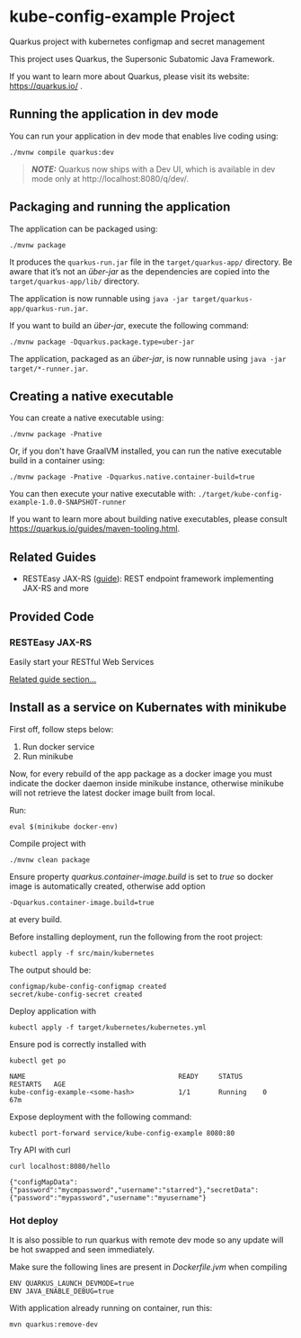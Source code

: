 # kube-config-example Project
Quarkus project with kubernetes configmap and secret management

This project uses Quarkus, the Supersonic Subatomic Java Framework.

If you want to learn more about Quarkus, please visit its website: https://quarkus.io/ .

## Running the application in dev mode

You can run your application in dev mode that enables live coding using:
```shell script
./mvnw compile quarkus:dev
```

> **_NOTE:_**  Quarkus now ships with a Dev UI, which is available in dev mode only at http://localhost:8080/q/dev/.

## Packaging and running the application

The application can be packaged using:
```shell script
./mvnw package
```
It produces the `quarkus-run.jar` file in the `target/quarkus-app/` directory.
Be aware that it’s not an _über-jar_ as the dependencies are copied into the `target/quarkus-app/lib/` directory.

The application is now runnable using `java -jar target/quarkus-app/quarkus-run.jar`.

If you want to build an _über-jar_, execute the following command:
```shell script
./mvnw package -Dquarkus.package.type=uber-jar
```

The application, packaged as an _über-jar_, is now runnable using `java -jar target/*-runner.jar`.

## Creating a native executable

You can create a native executable using: 
```shell script
./mvnw package -Pnative
```

Or, if you don't have GraalVM installed, you can run the native executable build in a container using: 
```shell script
./mvnw package -Pnative -Dquarkus.native.container-build=true
```

You can then execute your native executable with: `./target/kube-config-example-1.0.0-SNAPSHOT-runner`

If you want to learn more about building native executables, please consult https://quarkus.io/guides/maven-tooling.html.

## Related Guides

- RESTEasy JAX-RS ([guide](https://quarkus.io/guides/rest-json)): REST endpoint framework implementing JAX-RS and more

## Provided Code

### RESTEasy JAX-RS

Easily start your RESTful Web Services

[Related guide section...](https://quarkus.io/guides/getting-started#the-jax-rs-resources)

## Install as a service on Kubernates with minikube

First off, follow steps below:

1. Run docker service
2. Run minikube

Now, for every rebuild of the app package as a docker image you must indicate the docker daemon inside minikube instance, otherwise minikube will not retrieve the latest docker image built from local.

Run:

```shell script
eval $(minikube docker-env)
```

Compile project with

```shell script
./mvnw clean package
```

Ensure property *quarkus.container-image.build* is set to *true* so docker image is automatically created, otherwise add option
```shell script
-Dquarkus.container-image.build=true
```
at every build.

Before installing deployment, run the following from the root project:
```shell script
kubectl apply -f src/main/kubernetes
```

The output should be:
```shell script
configmap/kube-config-configmap created
secret/kube-config-secret created
```

Deploy application with
```shell script
kubectl apply -f target/kubernetes/kubernetes.yml
```

Ensure pod is correctly installed with

```shell script
kubectl get po

NAME                                      READY     STATUS     RESTARTS   AGE
kube-config-example-<some-hash>           1/1       Running    0          67m
```

Expose deployment with the following command:

```shell script
kubectl port-forward service/kube-config-example 8080:80
```

Try API with curl

```shell script
curl localhost:8080/hello

{"configMapData":{"password":"mycmpassword","username":"starred"},"secretData":{"password":"mypassword","username":"myusername"}
```

### Hot deploy

It is also possible to run quarkus with remote dev mode so any update will be hot swapped and seen immediately.

Make sure the following lines are present in *Dockerfile.jvm* when compiling

```
ENV QUARKUS_LAUNCH_DEVMODE=true
ENV JAVA_ENABLE_DEBUG=true
```

With application already running on container, run this:

```shell script
mvn quarkus:remove-dev
```
